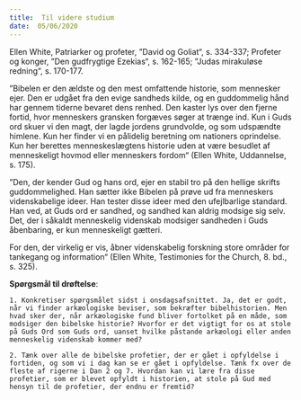 ```yaml
---
title:  Til videre studium
date:  05/06/2020
---
```


Ellen White, Patriarker og profeter, ”David og Goliat“, s. 334-337; Profeter og konger, ”Den gudfrygtige Ezekias“, s. 162-165; ”Judas mirakuløse redning“, s. 170-177.

”Bibelen er den ældste og den mest omfattende historie, som mennesker ejer. Den er udgået fra den evige sandheds kilde, og en guddommelig hånd har gennem tiderne bevaret dens renhed. Den kaster lys over den fjerne fortid, hvor menneskers gransken forgæves søger at trænge ind. Kun i Guds ord skuer vi den magt, der lagde jordens grundvolde, og som udspændte himlene. Kun her finder vi en pålidelig beretning om nationers oprindelse. Kun her berettes menneskeslægtens historie uden at være besudlet af menneskeligt hovmod eller menneskers fordom“ (Ellen White, Uddannelse, s. 175).

”Den, der kender Gud og hans ord, ejer en stabil tro på den hellige skrifts guddommelighed. Han sætter ikke Bibelen på prøve ud fra menneskers videnskabelige ideer. Han tester disse ideer med den ufejlbarlige standard. Han ved, at Guds ord er sandhed, og sandhed kan aldrig modsige sig selv. Det, der i såkaldt menneskelig videnskab modsiger sandheden i Guds åbenbaring, er kun menneskeligt gætteri.

For den, der virkelig er vis, åbner videnskabelig forskning store områder for tankegang og information“ (Ellen White, Testimonies for the Church, 8. bd., s. 325).

**Spørgsmål til drøftelse**:

`1.	Konkretiser spørgsmålet sidst i onsdagsafsnittet. Ja, det er godt, når vi finder arkæologiske beviser, som bekræfter bibelhistorien. Men hvad sker der, når arkæologiske fund bliver fortolket på en måde, som modsiger den bibelske historie? Hvorfor er det vigtigt for os at stole på Guds Ord som Guds ord, uanset hvilke påstande arkæologi eller anden menneskelig videnskab kommer med?`

`2.	Tænk over alle de bibelske profetier, der er gået i opfyldelse i fortiden, og som vi i dag kan se er gået i opfyldelse. Tænk fx over de fleste af rigerne i Dan 2 og 7. Hvordan kan vi lære fra disse profetier, som er blevet opfyldt i historien, at stole på Gud med hensyn til de profetier, der endnu er fremtid?`